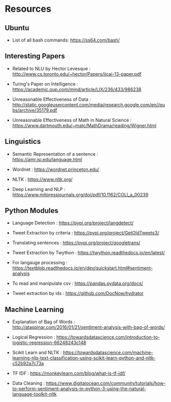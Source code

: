 # Resources

## Ubuntu 

* List of all bash commands: https://ss64.com/bash/ 

## Interesting Papers

* Related to NLU by Hector Levesque : http://www.cs.toronto.edu/~hector/Papers/ijcai-13-paper.pdf

* Turing's Paper on Intelligence : https://academic.oup.com/mind/article/LIX/236/433/986238

* Unreasonable Effectiveness of Data : http://static.googleusercontent.com/media/research.google.com/en//pubs/archive/35179.pdf

* Unreasonable Effectiveness of Math in Natural Science : https://www.dartmouth.edu/~matc/MathDrama/reading/Wigner.html

## Linguistics

* Semantic Representation of a sentence : https://amr.isi.edu/language.html

* Wordnet : https://wordnet.princeton.edu/

* NLTK : https://www.nltk.org/

* Deep Learning and NLP : https://www.mitpressjournals.org/doi/pdf/10.1162/COLI_a_00239


## Python Modules

* Language Detection : https://pypi.org/project/langdetect/

* Tweet Extraction by criteria :  https://pypi.org/project/GetOldTweets3/

* Translating sentences : https://pypi.org/project/googletrans/

* Tweet Extraction by Twython : https://twython.readthedocs.io/en/latest/

* For langauge processing : https://textblob.readthedocs.io/en/dev/quickstart.html#sentiment-analysis

* To read and manipulate csv : https://pandas.pydata.org/docs/

* Tweet extraction by ids : https://github.com/DocNow/hydrator

## Machine Learning 

* Explanation of Bag of Words : http://ataspinar.com/2016/01/21/sentiment-analysis-with-bag-of-words/

* Logical Regression : https://towardsdatascience.com/introduction-to-logistic-regression-66248243c148

* Scikit Learn and NLTK : https://towardsdatascience.com/machine-learning-nlp-text-classification-using-scikit-learn-python-and-nltk-c52b92a7c73a

* TF IDF : https://monkeylearn.com/blog/what-is-tf-idf/

* Data Cleaning : https://www.digitalocean.com/community/tutorials/how-to-perform-sentiment-analysis-in-python-3-using-the-natural-language-toolkit-nltk